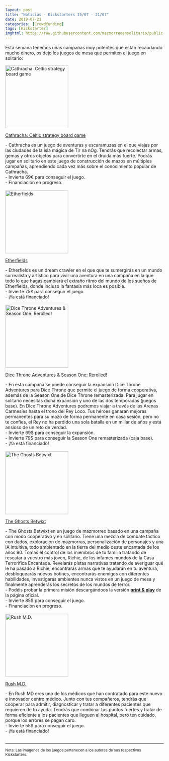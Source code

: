 ```yaml
---
layout: post
title: "Noticias - Kickstarters 15/07 - 21/07"
date: 2019-07-21
categories: [Crowdfunding]
tags: [Kickstarter]
imghtml: https://raw.githubusercontent.com/mazmorreoensolitario/public-images/master/crowdfunding/crowdfunding-19-0715-0721.jpg
---
```


Esta semana tenemos unas campañas muy potentes que están recaudando mucho
dinero, os dejo los juegos de mesa que permiten el juego en solitario:

<div class="row">
    <div class="col-md-3">
        <img width="200" height="200"
            src="https://ksr-ugc.imgix.net/assets/025/795/963/e5fbb5db18f3cb316646366899523aa4_original.jpg?ixlib=rb-2.1.0&w=680&fit=max&v=1563025051&auto=format&gif-q=50&q=92&s=c5379b5ae1b3770d7a22fc7bca55f529"
            class="img-thumbnail" alt="Cathracha: Celtic strategy board game">
    </div>
    <div class="col-md-9">
        <p>
            <a target="_blank" 
                href="https://www.kickstarter.com/projects/cathracha/cathracha-celtic-strategy-board-game?ref=mazmorreoensolitario">
            Cathracha: Celtic strategy board game
            </a>
        </p>
           - Cathracha es un juego de aventuras y escaramuzas en el que viajas
           por las ciudades de la isla mágica de Tir na nOg. Tendrás que
           recolectar armas, gemas y otros objetos para convertirte en el
           druida más fuerte. Podrás jugar en solitario en este juego de
           construcción de mazos en múltiples campañas, aprendiendo cada vez
           más sobre el conocimiento popular de Cathracha.
           <br>
           - Invierte 69€ para conseguir el juego.
          <br>
          - Financiación en progreso.
    </div>
</div>
<br>

<div class="row">
    <div class="col-md-3">
        <img width="200" height="200"
            src="https://ksr-ugc.imgix.net/assets/025/825/033/df210c0416c5ffdc07a1f380f4b00c75_original.jpg?ixlib=rb-2.1.0&w=680&fit=max&v=1563290047&auto=format&gif-q=50&q=92&s=3d99ac12545d76a3a3715b2cc70ac0fe"
            class="img-thumbnail" alt="Etherfields">
    </div>
    <div class="col-md-9">
        <p>
            <a target="_blank" 
                href="https://www.kickstarter.com/projects/awakenrealms/etherfields-board-game?ref=mazmorreoensolitario">
            Etherfields
            </a>
        </p>
           - Etherfields es un dream crawler en el que que te sumergirás en un
           mundo surrealista y artístico para vivir una aventura en una
           campaña en la que todo lo que hagas cambiará el extraño ritmo del
           mundo de los sueños de Etherfields, donde incluso la fantasía más
           loca es posible.
           <br>
           - Invierte 75£ para conseguir el juego.
          <br>
          - ¡Ya está financiado!
    </div>
</div>
<br>

<div class="row">
    <div class="col-md-3">
        <img width="200" height="200"
            src="https://ksr-ugc.imgix.net/assets/025/819/769/ee94ac3b438c4b595d0008071f78e504_original.jpg?ixlib=rb-2.1.0&w=680&fit=max&v=1563248808&auto=format&gif-q=50&q=92&s=cfd5f2ed5c00c3a9cccada563924095d"
            class="img-thumbnail" alt="Dice Throne Adventures & Season One: Rerolled!">
    </div>
    <div class="col-md-9">
        <p>
            <a target="_blank" 
                href="https://www.kickstarter.com/projects/dicethrone/dice-throne-adventures-and-season-one-rerolled?ref=mazmorreoensolitario">
            Dice Throne Adventures & Season One: Rerolled!
            </a>
        </p>
           - En esta campaña se puede conseguir la expansión Dice Throne
           Adventures para Dice Throne que permite el juego de forma
           cooperativa, además de la Season One de Dice Throne
           remasterizada. Para jugar en solitario necesitas dicha expansión y
           uno de las dos temporadas (juegos base). En Dice Throne Adventures
           podremos viajar a través de las Arenas Carmesíes hasta el trono del
           Rey Loco. Tus héroes ganaran mejoras permanentes para su mazo de
           forma permanente en casa sesión, pero no te confíes, el Rey no ha
           perdido una sola batalla en un millar de años y está ansioso de un
           reto de verdad.  
           <br>
           - Invierte 69$ para conseguir la expansión.
           <br>
           - Invierte 79$ para conseguir la Season One remasterizada (caja base).
          <br>
          - ¡Ya está financiado!
    </div>
</div>
<br>

<div class="row">
    <div class="col-md-3">
        <img width="200" height="200"
            src="https://ksr-ugc.imgix.net/assets/025/798/439/4d490dbc04299742a29038131ed47b25_original.png?ixlib=rb-2.1.0&w=680&fit=max&v=1563046738&auto=format&gif-q=50&lossless=true&s=ef8c4ae1b2e08ab31c4701aabf622dd6"
            class="img-thumbnail" alt="The Ghosts Betwixt">
    </div>
    <div class="col-md-9">
        <p>
            <a target="_blank" 
                href="https://www.kickstarter.com/projects/innocent-traveler/the-ghosts-betwixt?ref=mazmorreoensolitario">
            The Ghosts Betwixt
            </a>
        </p>
           - The Ghosts Betwixt en un juego de mazmorreo basado en una campaña
           con modo cooperativo y en solitario. Tiene una mezcla de combate
           táctico con dados, exploración de mazmorras, personalización de
           personajes y una IA intuitiva, todo ambientado en la tierra del
           medio oeste encantada de los años 90. Tomas el control de los
           miembros de tu familia tratando de rescatar a vuestro más joven,
           Richie, de los infames mundos de la Casa Terrorífica
           Encantada. Revelarás pistas narrativas tratando de averiguar qué le
           ha pasado a Richie, encontrarás armas que te ayudarán en tu
           aventura, desbloquearás nuevos botines, encontrarás enemigos con
           diferentes habilidades, investigarás ambientes nunca vistos en un
           juego de mesa y finalmente aprenderás los secretos de los mundos de
           terror.
           <br>
           - Podéis probar la primera misión descargándoos la versión <a
           href="https://theghostsbetwixt.com/#pnp-container"><strong>print &
           play</strong></a> de la página oficial.
           <br>
           - Invierte 85$ para conseguir el juego.
          <br>
          - Financiación en progreso.
    </div>
</div>
<br>

<div class="row">
    <div class="col-md-3">
        <img width="200" height="200"
            src="https://ksr-ugc.imgix.net/assets/025/843/958/b1f672eaa45ce9ea2840a30069f84ffb_original.jpg?ixlib=rb-2.1.0&w=680&fit=max&v=1563406041&auto=format&gif-q=50&q=92&s=17e31ff9c3cdc886aad83720ff35516a"
            class="img-thumbnail" alt="Rush M.D.">
    </div>
    <div class="col-md-9">
        <p>
            <a target="_blank" 
                href="https://www.kickstarter.com/projects/241478362/rush-md?ref=mazmorreoensolitario">
            Rush M.D.
            </a>
        </p>
           - En Rush MD eres uno de los médicos que han contratado para este
           nuevo e innovador centro médico. Junto con tus compañeros, tendrás
           que cooperar para admitir, diagnosticar y tratar a diferentes
           pacientes que requieren de tu ayuda. Tendrás que combinar tus puntos
           fuertes y tratar de forma eficiente a los pacientes que lleguen al
           hospital, pero ten cuidado, porque los errores se pagan caro.
           <br>
           - Invierte 55$ para conseguir el juego.
          <br>
          - ¡Ya está financiado!
    </div>
</div>
<br>


<hr>

<small>Nota: Las imágenes de los juegos pertenecen a los autores de sus
respectivos Kickstarters.</small>
